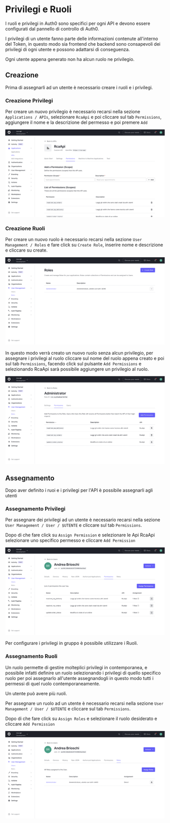 # Privilegi e Ruoli

I ruoli e privilegi in Auth0 sono specifici per ogni API e devono essere configurati dal pannello di controllo di Auth0.

I privilegi di un utente fanno parte delle informazioni contenute all'interno del Token, in questo modo sia frontend che backend sono consapevoli dei privilegi di ogni utente e possono adattarsi di conseguenza.

Ogni utente appena generato non ha alcun ruolo ne privilegio.

## Creazione

Prima di assegnarli ad un utente è necessario creare i ruoli e i privilegi.

### Creazione Privilegi

Per creare un nuovo privilegio è necessario recarsi nella sezione `Applications / APIs`, selezionare `RcaApi` e poi cliccare sul tab `Permissions`, aggiungere il nome e la descrizione del permesso e poi premere `Add`

![Aggiungi Permesso](assets/aggiungi-permesso.png)

### Creazione Ruoli

Per creare un nuovo ruolo è necessario recarsi nella sezione `User Management / Roles` e fare click su `Create Role`, inserire nome e descrizione e cliccare su create.

![Crea Ruolo](assets/crea-ruolo.png)

In questo modo verrà creato un nuovo ruolo senza alcun privilegio, per assegnare i privilegi al ruolo cliccare sul nome del ruolo appena creato e poi sul tab `Permissions`, facendo click sul pulsante `Add Permissions` e selezionando RcaApi sarà possibile aggiungere un privilegio al ruolo.

![Privilegi Ruolo](assets/privilegi-ruolo.png)

## Assegnamento

Dopo aver definito i ruoi e i privilegi per l'API è possibile assegnarli agli utenti

### Assegnamento Privilegi

Per assegnare dei privilegi ad un utente è necessario recarsi nella sezione `User Management / User / $UTENTE` e cliccare sul tab `Permissions`.

Dopo di che fare click su `Assign Permission` e selezionare le Api RcaApi selezionare uno specifico permesso e cliccare `Add Permission`

![Privilegi](assets/privilegi.png)

Per configurare i privilegi in gruppo è possibile utilizzare i Ruoli.

### Assegnamento Ruoli

Un ruolo permette di gestire molteplici privilegi in contemporanea, e possibile infatti definire un ruolo selezionando i privilegi di quello specifico ruolo per poi assegnarlo all'utente assegnandogli in questo modo tutti i permessi di quel ruolo contemporaneamente.

Un utente può avere più ruoli.

Per assegnare un ruolo ad un utente è necessario recarsi nella sezione `User Management / User / $UTENTE` e cliccare sul tab `Permissions`.

Dopo di che fare click su `Assign Roles` e selezionare il ruolo desiderato e cliccare `Add Permission`

![Ruoli](assets/ruoli.png)
